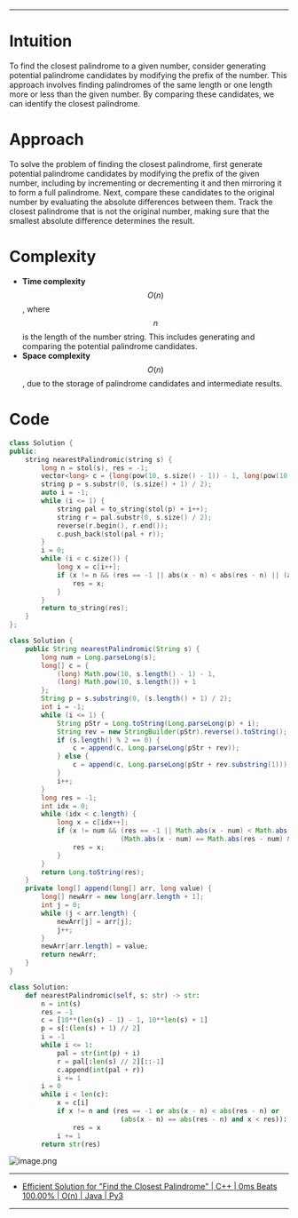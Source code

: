 # 
---
# Intuition
To find the closest palindrome to a given number, consider generating potential palindrome candidates by modifying the prefix of the number. This approach involves finding palindromes of the same length or one length more or less than the given number. By comparing these candidates, we can identify the closest palindrome.

# Approach
To solve the problem of finding the closest palindrome, first generate potential palindrome candidates by modifying the prefix of the given number, including by incrementing or decrementing it and then mirroring it to form a full palindrome. Next, compare these candidates to the original number by evaluating the absolute differences between them. Track the closest palindrome that is not the original number, making sure that the smallest absolute difference determines the result.

# Complexity
- **Time complexity** $$O(n)$$, where $$n$$ is the length of the number string. This includes generating and comparing the potential palindrome candidates.
- **Space complexity** $$O(n)$$, due to the storage of palindrome candidates and intermediate results.

# Code
```cpp []
class Solution {
public:
    string nearestPalindromic(string s) {
        long n = stol(s), res = -1;
        vector<long> c = {long(pow(10, s.size() - 1)) - 1, long(pow(10, s.size())) + 1};
        string p = s.substr(0, (s.size() + 1) / 2);
        auto i = -1;
        while (i <= 1) {
            string pal = to_string(stol(p) + i++);
            string r = pal.substr(0, s.size() / 2);
            reverse(r.begin(), r.end());
            c.push_back(stol(pal + r));
        }
        i = 0;
        while (i < c.size()) {
            long x = c[i++];
            if (x != n && (res == -1 || abs(x - n) < abs(res - n) || (abs(x - n) == abs(res - n) && x < res))) {
                res = x;
            }
        }
        return to_string(res);
    }
};
```
```java []
class Solution {
    public String nearestPalindromic(String s) {
        long num = Long.parseLong(s);
        long[] c = {
            (long) Math.pow(10, s.length() - 1) - 1,
            (long) Math.pow(10, s.length()) + 1
        };
        String p = s.substring(0, (s.length() + 1) / 2);
        int i = -1;
        while (i <= 1) {
            String pStr = Long.toString(Long.parseLong(p) + i);
            String rev = new StringBuilder(pStr).reverse().toString();
            if (s.length() % 2 == 0) {
                c = append(c, Long.parseLong(pStr + rev));
            } else {
                c = append(c, Long.parseLong(pStr + rev.substring(1)));
            }
            i++;
        }
        long res = -1;
        int idx = 0;
        while (idx < c.length) {
            long x = c[idx++];
            if (x != num && (res == -1 || Math.abs(x - num) < Math.abs(res - num) || 
                            (Math.abs(x - num) == Math.abs(res - num) && x < res))) {
                res = x;
            }
        }
        return Long.toString(res);
    }
    private long[] append(long[] arr, long value) {
        long[] newArr = new long[arr.length + 1];
        int j = 0;
        while (j < arr.length) {
            newArr[j] = arr[j];
            j++;
        }
        newArr[arr.length] = value;
        return newArr;
    }
}

```
```python []
class Solution:
    def nearestPalindromic(self, s: str) -> str:
        n = int(s)
        res = -1
        c = [10**(len(s) - 1) - 1, 10**len(s) + 1]
        p = s[:(len(s) + 1) // 2]
        i = -1
        while i <= 1:
            pal = str(int(p) + i)
            r = pal[:len(s) // 2][::-1]
            c.append(int(pal + r))
            i += 1
        i = 0
        while i < len(c):
            x = c[i]
            if x != n and (res == -1 or abs(x - n) < abs(res - n) or 
                            (abs(x - n) == abs(res - n) and x < res)):
                res = x
            i += 1
        return str(res)
```
![image.png](https://assets.leetcode.com/users/images/cba4608c-9654-422b-a2a7-55081c84d005_1724466699.111698.png)

---
- [ Efficient Solution for "Find the Closest Palindrome" | C++ | 0ms Beats 100.00% | O(n) | Java | Py3](https://leetcode.com/problems/find-the-closest-palindrome/solutions/5681845/c-0ms-beats-10000-on-java-py3-efficient-solution)
---
